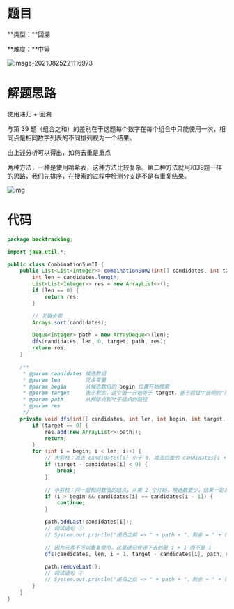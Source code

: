 # 题目

**类型：**回溯

**难度：**中等

![image-20210825221116973](https://gitee.com/janeroad/iamge-cloud/raw/master/NoteImage/image-20210825221116973.png)







# 解题思路

使用递归 + 回溯



与第 39 题（组合之和）的差别在于这题每个数字在每个组合中只能使用一次，相同点是相同数字列表的不同排列视为一个结果。

由上述分析可以得出，如何去重是重点

两种方法，一种是使用哈希表，这种方法比较复杂。第二种方法就用和39题一样的思路，我们先排序，在搜索的过程中检测分支是不是有重复结果。





![img](https://gitee.com/janeroad/iamge-cloud/raw/master/NoteImage/1599718525-iXEiiy-image.png)

# 代码

```java
package backtracking;

import java.util.*;

public class CombinationSumII {
    public List<List<Integer>> combinationSum2(int[] candidates, int target) {
        int len = candidates.length;
        List<List<Integer>> res = new ArrayList<>();
        if (len == 0) {
            return res;
        }

        // 关键步骤
        Arrays.sort(candidates);

        Deque<Integer> path = new ArrayDeque<>(len);
        dfs(candidates, len, 0, target, path, res);
        return res;
    }

    /**
     * @param candidates 候选数组
     * @param len        冗余变量
     * @param begin      从候选数组的 begin 位置开始搜索
     * @param target     表示剩余，这个值一开始等于 target，基于题目中说明的"所有数字（包括目标数）都是正整数"这个条件
     * @param path       从根结点到叶子结点的路径
     * @param res
     */
    private void dfs(int[] candidates, int len, int begin, int target, Deque<Integer> path, List<List<Integer>> res) {
        if (target == 0) {
            res.add(new ArrayList<>(path));
            return;
        }
        for (int i = begin; i < len; i++) {
            // 大剪枝：减去 candidates[i] 小于 0，减去后面的 candidates[i + 1]、candidates[i + 2] 肯定也小于 0，因此用 break
            if (target - candidates[i] < 0) {
                break;
            }

            // 小剪枝：同一层相同数值的结点，从第 2 个开始，候选数更少，结果一定发生重复，因此跳过，用 continue
            if (i > begin && candidates[i] == candidates[i - 1]) {
                continue;
            }

            path.addLast(candidates[i]);
            // 调试语句 ①
            // System.out.println("递归之前 => " + path + "，剩余 = " + (target - candidates[i]));

            // 因为元素不可以重复使用，这里递归传递下去的是 i + 1 而不是 i
            dfs(candidates, len, i + 1, target - candidates[i], path, res);

            path.removeLast();
            // 调试语句 ②
            // System.out.println("递归之后 => " + path + "，剩余 = " + (target - candidates[i]));
        }
    }
}
```

